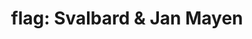 ---
layout: flags
title: "flag: Svalbard & Jan Mayen"
emoji: flag_svalbard_and_jan_mayen
permalink: 🇸🇯.html
---